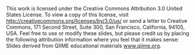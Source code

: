 This work is licensed under the Creative Commons Attribution 3.0 United States License. To view a copy of this license, visit http://creativecommons.org/licenses/by/3.0/us/ or send a letter to Creative Commons, 171 Second Street, Suite 300, San Francisco, California, 94105, USA.
Feel free to use or modify these slides, but please credit us by placing the following attribution information where you feel that it makes sense: 
Slides derived from QIIME educational materials www.qiime.org. 